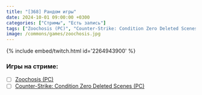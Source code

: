 ```yaml
---
title: "[368] Рандом игры"
date: 2024-10-01 09:00:00 +0300
categories: ["Стримы", "Есть запись"]
tags: ["Zoochosis (PC)", "Counter-Strike: Condition Zero Deleted Scenes (PC)"]
image: /commons/games/zoochosis.jpg
---
```


{% include embed/twitch.html id='2264943900' %}

### Игры на стриме:
+ [ ] [Zoochosis (PC)](/tags/zoochosis-pc)
+ [ ] [Counter-Strike: Condition Zero Deleted Scenes (PC)](/tags/counter-strike-condition-zero-deleted-scenes-pc)
